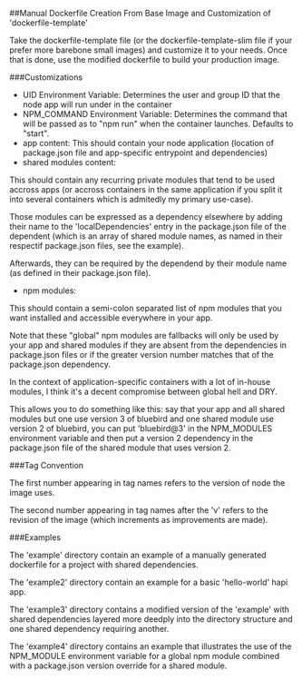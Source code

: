 ##Manual Dockerfile Creation From Base Image and Customization of 'dockerfile-template' 

Take the dockerfile-template file (or the dockerfile-template-slim file if your prefer more barebone small images) and customize it to your needs. Once that is done, use the modified dockerfile to build your production image.

###Customizations

- UID Environment Variable: Determines the user and group ID that the node app will run under in the container
- NPM_COMMAND Environment Variable: Determines the command that will be passed as to "npm run" when the container launches. Defaults to "start".
- app content: This should contain your node application (location of package.json file and app-specific entrypoint and dependencies)
- shared modules content: 

This should contain any recurring private modules that tend to be used accross apps (or accross containers in the same application if you split it into several containers which is admitedly my primary use-case). 

Those modules can be expressed as a dependency elsewhere by adding their name to the 'localDependencies' entry in the package.json file of the dependent (which is an array of shared module names, as named in their respectif package.json files, see the example).

Afterwards, they can be required by the dependend by their module name (as defined in their package.json file).

- npm modules: 

This should contain a semi-colon separated list of npm modules that you want installed and accessible everywhere in your app.

Note that these "global" npm modules are fallbacks will only be used by your app and shared modules if they are absent from the dependencies in package.json files or if the greater version number matches that of the package.json dependency.

In the context of application-specific containers with a lot of in-house modules, I think it's a decent compromise between global hell and DRY. 

This allows you to do something like this: say that your app and all shared modules but one use version 3 of bluebird and one shared module use version 2 of bluebird, you can put 'bluebird@3' in the NPM_MODULES environment variable and then put a version 2 dependency in the package.json file of the shared module that uses version 2.

###Tag Convention

The first number appearing in tag names refers to the version of node the image uses. 

The second number appearing in tag names after the 'v' refers to the revision of the image (which increments as improvements are made).

###Examples

The 'example' directory contain an example of a manually generated dockerfile for a project with shared dependencies.

The 'example2' directory contain an example for a basic 'hello-world' hapi app.

The 'example3' directory contains a modified version of the 'example' with shared dependencies layered more deedply into the directory structure and one shared dependency requiring another.

The 'example4' directory contains an example that illustrates the use of the NPM_MODULE environment variable for a global npm module combined with a package.json version override for a shared module.
